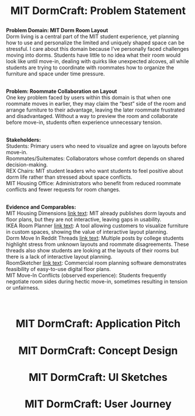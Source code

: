 # <p align="center">MIT DormCraft: Problem Statement</p>

**Problem Domain: MIT Dorm Room Layout**
<br>
Dorm living is a central part of the MIT student experience, yet planning how to use and personalize the limited and uniquely shaped space can be stressful. I care about this domain because I’ve personally faced challenges moving into dorms. Students have little to no idea what their room would look like until move-in, dealing with quirks like unexpected alcoves, all while students are trying to coordinate with roommates how to organize the furniture and space under time pressure.
<br>
<br>

**Problem: Roommate Collaboration on Layout**
<br>
One key problem faced by users within this domain is that when one roommate moves in earlier, they may claim the “best” side of the room and arrange furniture to their advantage, leaving the later roommate frustrated and disadvantaged. Without a way to preview the room and collaborate before move-in, students often experience unnecessary tension.
<br>
<br>

**Stakeholders:**
<br>
Students: Primary users who need to visualize and agree on layouts before move-in.
<br>
Roommates/Suitemates: Collaborators whose comfort depends on shared decision-making.
<br>
REX Chairs: MIT student leaders who want students to feel positive about dorm life rather than stressed about space conflicts.
<br>
MIT Housing Office: Administrators who benefit from reduced roommate conflicts and fewer requests for room changes.
<br>
<br>

**Evidence and Comparables:**
<br>
MIT Housing Dimensions [link text](https://mitguidetoresidences.mit.edu/residences): MIT already publishes dorm layouts and floor plans, but they are not interactive, leaving gaps in usability.
<br>
IKEA Room Planner [link text](https://www.ikea.com/us/en/home-design/room-builder/): A tool allowing customers to visualize furniture in custom spaces, showing the value of interactive layout planning.
<br>
Dorm Move In Reddit Threads [link text](https://www.reddit.com/r/college/comments/6m5mfd/dorm_layout_thread/): Multiple posts by college students highlight stress from unknown layouts and roommate disagreements. These threads also show students are looking at the layouts of their rooms but there is a lack of interactive layout planning.
<br>
RoomSketcher [link text](https://www.roomsketcher.com/): Commercial room planning software demonstrates feasibility of easy-to-use digital floor plans.
<br>
MIT Move-In Conflicts (observed experience): Students frequently negotiate room sides during hectic move-in, sometimes resulting in tension or unfairness.
<br>
<br>
<br>

# <p align="center">MIT DormCraft: Application Pitch</p>

# <p align="center">MIT DormCraft: Concept Design</p>

# <p align="center">MIT DormCraft: UI Sketches</p>

# <p align="center">MIT DormCraft: User Journey</p>



